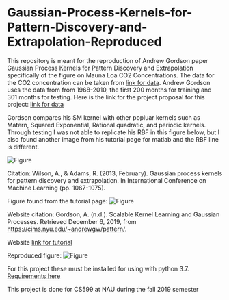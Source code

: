 # Gaussian-Process-Kernels-for-Pattern-Discovery-and-Extrapolation-Reproduced

This repository is meant for the reproduction of Andrew Gordson paper Gaussian Process Kernels for Pattern Discovery and Extrapolation specifically of the figure on Mauna Loa CO2 Concentrations. The data for the CO2 concentration can be taken from [link for data](https://www.esrl.noaa.gov/gmd/ccgg/trends/data.html). Andrew Gordson uses the data from from 1968-2010, the first 200 months for training and 301 months for testing. Here is the link for the project proposal for this project: [link for data](https://github.com/hannahcmeurer/Gaussian-Process-Kernels-for-Pattern-Discovery-and-Extrapolation-Reproduced/blob/master/EECS599_Project1_week1_Hannah_Caldwell_Meurer.pdf)

Gordson compares his SM kernel with other popluar kernels such as Matern, Squared Exponential, Rational quadratic, and periodic kernels. Through testing I was not able to replicate his RBF in this figure below, but I also found another image from his tutorial page for matlab and the RBF line is different. 


![Figure](https://github.com/hannahcmeurer/Gaussian-Process-Kernels-for-Pattern-Discovery-and-Extrapolation-Reproduced/blob/master/Figures/CO2figure.PNG)

Citation:
Wilson, A., & Adams, R. (2013, February). Gaussian process kernels for pattern discovery and extrapolation. In International Conference on Machine Learning (pp. 1067-1075).

Figure found from the tutorial page:
![Figure](https://github.com/hannahcmeurer/Gaussian-Process-Kernels-for-Pattern-Discovery-and-Extrapolation-Reproduced/blob/master/Figures/Figure2.JPG)

Website citation:
Gordson, A. (n.d.). Scalable Kernel Learning and Gaussian Processes. Retrieved December 6, 2019, from https://cims.nyu.edu/~andrewgw/pattern/.

Website [link for tutorial](https://cims.nyu.edu/~andrewgw/pattern/)


Reproduced figure:
![Figure](https://github.com/hannahcmeurer/Gaussian-Process-Kernels-for-Pattern-Discovery-and-Extrapolation-Reproduced/blob/master/Figures/replicateFig.jpg)


For this project these must be installed for using with python 3.7.  [Requirements here](https://github.com/hannahcmeurer/Gaussian-Process-Kernels-for-Pattern-Discovery-and-Extrapolation-Reproduced/blob/master/Requirements.txt)



This project is done for CS599 at NAU during the fall 2019 semester
